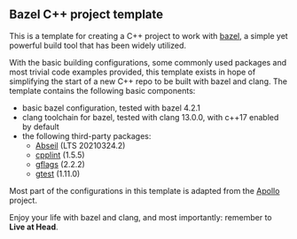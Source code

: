 ## Bazel C++ project template

This is a template for creating a C++ project to work with [bazel](https://bazel.build), a simple yet powerful build tool that has been widely utilized.

With the basic building configurations, some commonly used packages and most trivial code examples provided, this template exists in hope of simplifying the start of a new C++ repo to be built with bazel and clang. The template contains the following basic components:

- basic bazel configuration, tested with bazel 4.2.1
- clang toolchain for bazel, tested with clang 13.0.0, with c++17 enabled by default
- the following third-party packages:
  - [Abseil](https://github.com/abseil/abseil-cpp) (LTS 20210324.2)
  - [cpplint](https://github.com/cpplint/cpplint) (1.5.5)
  - [gflags](https://github.com/gflags/gflags) (2.2.2)
  - [gtest](https://github.com/google/googletest) (1.11.0)

Most part of the configurations in this template is adapted from the [Apollo](https://github.com/ApolloAuto/apollo) project.

Enjoy your life with bazel and clang, and most importantly: remember to **Live at Head**.
